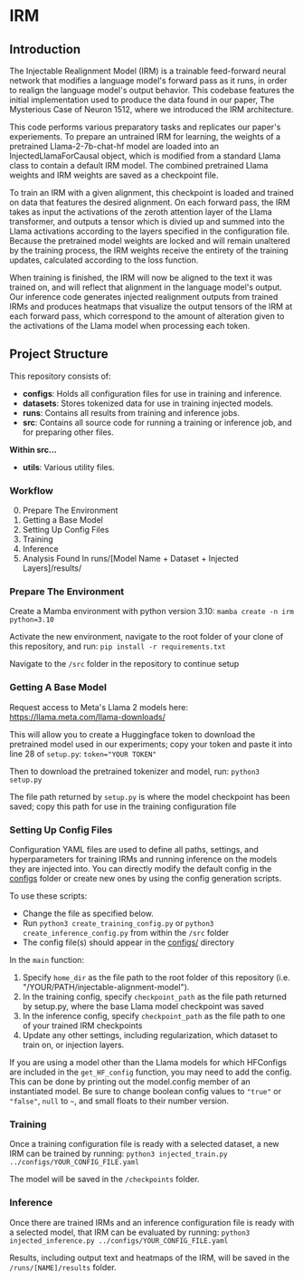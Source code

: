 # IRM

## Introduction

The Injectable Realignment Model (IRM) is a trainable feed-forward neural network that modifies a language model's forward pass as it runs, in order to realign the language model's output behavior. This codebase features the initial implementation used to produce the data found in our paper, The Mysterious Case of Neuron 1512, where we introduced the IRM architecture. 

This code performs various preparatory tasks and replicates our paper's experiements. To prepare an untrained IRM for learning, the weights of a pretrained Llama-2-7b-chat-hf model are loaded into an InjectedLlamaForCausal object, which is modified from a standard Llama class to contain a default IRM model. The combined pretrained Llama weights and IRM weights are saved as a checkpoint file. 

To train an IRM with a given alignment, this checkpoint is loaded and trained on data that features the desired alignment. On each forward pass, the IRM takes as input the activations of the zeroth attention layer of the Llama transformer, and outputs a tensor which is divied up and summed into the Llama activations according to the layers specified in the configuration file. Because the pretrained model weights are locked and will remain unaltered by the training process, the IRM weights receive the entirety of the training updates, calculated according to the loss function.

When training is finished, the IRM will now be aligned to the text it was trained on, and will reflect that alignment in the language model's output. Our inference code generates injected realignment outputs from trained IRMs and produces heatmaps that visualize the output tensors of the IRM at each forward pass, which correspond to the amount of alteration given to the activations of the Llama model when processing each token.

## Project Structure

This repository consists of:

- **configs**: Holds all configuration files for use in training and inference.
- **datasets**: Stores tokenized data for use in training injected models.
- **runs**: Contains all results from training and inference jobs.
- **src**: Contains all source code for running a training or inference job, and for preparing other files.
  
**Within src...**
- **utils**: Various utility files.

### Workflow

0. Prepare The Environment
1. Getting a Base Model
2. Setting Up Config Files
4. Training
5. Inference
6. Analysis Found In runs/[Model Name + Dataset + Injected Layers]/results/

### Prepare The Environment

Create a Mamba environment with python version 3.10: `mamba create -n irm python=3.10`

Activate the new environment, navigate to the root folder of your clone of this repository, and run: `pip install -r requirements.txt`

Navigate to the `/src` folder in the repository to continue setup

### Getting A Base Model

Request access to Meta's Llama 2 models here: https://llama.meta.com/llama-downloads/

This will allow you to create a Huggingface token to download the pretrained model used in our experiments; copy your token and paste it into line 28 of `setup.py`: `token="YOUR TOKEN"`

Then to download the pretrained tokenizer and model, run: `python3 setup.py`

The file path returned by `setup.py` is where the model checkpoint has been saved; copy this path for use in the training configuration file

### Setting Up Config Files

Configuration YAML files are used to define all paths, settings, and hyperparameters for training IRMs and running inference on the models they are injected into. You can directly modify the default config in the [configs](./configs/) folder or create new ones by using the config generation scripts.

To use these scripts:

* Change the file as specified below.
* Run `python3 create_training_config.py` or `python3 create_inference_config.py` from within the `/src` folder
* The config file(s) should appear in the [configs/](./configs/) directory

In the `main` function:
1. Specify `home_dir` as the file path to the root folder of this repository (i.e. "/YOUR/PATH/injectable-alignment-model").
2. In the training config, specify `checkpoint_path` as the file path returned by setup.py, where the base Llama model checkpoint was saved
3. In the inference config, specify `checkpoint_path` as the file path to one of your trained IRM checkpoints
4. Update any other settings, including regularization, which dataset to train on, or injection layers.

If you are using a model other than the Llama models for which HFConfigs are included in the `get_HF_config` function, you may need to add the config.  This can be done by printing out the model.config member of an instantiated model.  Be sure to change boolean config values to `"true"` or `"false"`, `null` to `~`, and small floats to their number version.

### Training

Once a training configuration file is ready with a selected dataset, a new IRM can be trained by running: `python3 injected_train.py ../configs/YOUR_CONFIG_FILE.yaml`

The model will be saved in the `/checkpoints` folder.

### Inference

Once there are trained IRMs and an inference configuration file is ready with a selected model, that IRM can be evaluated by running: `python3 injected_inference.py ../configs/YOUR_CONFIG_FILE.yaml`

Results, including output text and heatmaps of the IRM, will be saved in the `/runs/[NAME]/results` folder.
